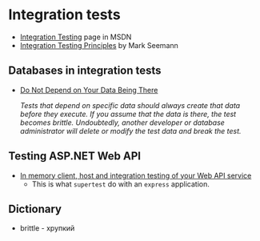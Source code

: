 # Integration tests

* [Integration Testing](https://msdn.microsoft.com/en-us/library/aa292128(v=vs.71).aspx) page in MSDN
* [Integration Testing Principles](http://blogs.msdn.com/b/ploeh/archive/2006/11/15/integrationtestingprinciples.aspx) by Mark Seemann

## Databases in integration tests

*   [Do Not Depend on Your Data Being There][another-it-msdn]

    _Tests that depend on specific data should always create that data before they execute. If you assume that the data is there, the test becomes brittle. Undoubtedly, another developer or database administrator will delete or modify the test data and break the test._

## Testing ASP.NET Web API

* [In memory client, host and integration testing of your Web API service](http://blogs.msdn.com/b/kiranchalla/archive/2012/05/06/in-memory-client-amp-host-and-integration-testing-of-your-web-api-service.aspx)
  * This is what `supertest` do with an `express` application.

## Dictionary

* brittle - хрупкий

[another-it-msdn]: https://msdn.microsoft.com/en-us/library/vstudio/hh323698(v=vs.100).aspx
